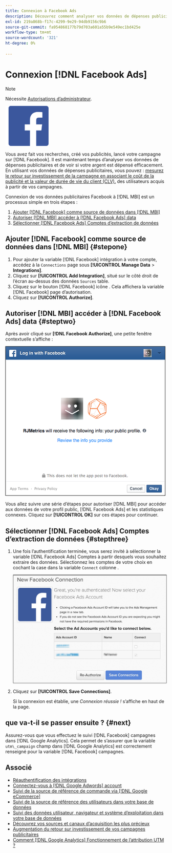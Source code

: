 ```yaml
---
title: Connexion à Facebook Ads
description: Découvrez comment analyser vos données de dépenses publicitaires et voir si votre argent est dépensé efficacement.
exl-id: 219a868b-f17c-4299-9e29-94db9156c9b6
source-git-commit: fa954868177b79d703a601a55b9e549ec1bd425e
workflow-type: tm+mt
source-wordcount: '321'
ht-degree: 0%

---
```


# Connexion [!DNL Facebook Ads]

>[!NOTE]
>
>Nécessite [Autorisations d’administrateur](../../../administrator/user-management/user-management.md).

![](../../../assets/Facebook_Logo.png)

Vous avez fait vos recherches, créé vos publicités, lancé votre campagne sur [!DNL Facebook]. Il est maintenant temps d’analyser vos données de dépenses publicitaires et de voir si votre argent est dépensé efficacement. En utilisant vos données de dépenses publicitaires, vous pouvez : [mesurez le retour sur investissement de la campagne en associant le coût de la publicité et la valeur de durée de vie du client (CLV).](../../../data-analyst/analysis/roi-ad-camp.md) des utilisateurs acquis à partir de vos campagnes.

Connexion de vos données publicitaires Facebook à [!DNL MBI] est un processus simple en trois étapes :

1. [Ajouter [!DNL Facebook] comme source de données dans [!DNL MBI]](#stepone)
1. [Autoriser [!DNL MBI] accéder à [!DNL Facebook Ads] data](#steptwo)
1. [Sélectionner [!DNL Facebook Ads] Comptes d’extraction de données](#stepthree)

## Ajouter [!DNL Facebook] comme source de données dans [!DNL MBI] {#stepone}

1. Pour ajouter la variable [!DNL Facebook] intégration à votre compte, accédez à la `Connections` page sous **[!UICONTROL Manage Data** > **Integrations]**.
1. Cliquez sur **[!UICONTROL Add Integration]**, situé sur le côté droit de l’écran au-dessus des données `Sources` table.
1. Cliquez sur le bouton [!DNL Facebook] icône . Cela affichera la variable [!DNL Facebook] page d’autorisation.
1. Cliquez sur **[!UICONTROL Authorize]**.

## Autoriser [!DNL MBI] accéder à [!DNL Facebook Ads] data {#steptwo}

Après avoir cliqué sur **[!DNL Facebook Authorize]**, une petite fenêtre contextuelle s’affiche :

![](../../../assets/Facebook_Access_Popup.png)

Vous allez suivre une série d’étapes pour autoriser [!DNL MBI] pour accéder aux données de votre profil public, [!DNL Facebook Ads] et les statistiques connexes. Cliquez sur **[!UICONTROL OK]** sur ces étapes pour continuer.

## Sélectionner [!DNL Facebook Ads] Comptes d’extraction de données {#stepthree}

1. Une fois l’authentification terminée, vous serez invité à sélectionner la variable [!DNL Facebook Ads] Comptes à partir desquels vous souhaitez extraire des données. Sélectionnez les comptes de votre choix en cochant la case dans la variable `Connect` colonne .

   ![](../../../assets/Facebook_Ad_Accounts.png)

1. Cliquez sur **[!UICONTROL Save Connections]**.

   Si la connexion est établie, une *Connexion réussie !* s’affiche en haut de la page.

## que va-t-il se passer ensuite ? {#next}

Assurez-vous que vous effectuez le suivi [!DNL Facebook] campagnes dans [!DNL Google Analytics]. Cela permet de s’assurer que la variable `utm\_campaign` champ dans [!DNL Google Analytics] est correctement renseigné pour la variable [!DNL Facebook] campagnes.

## Associé

* [Réauthentification des intégrations](https://experienceleague.adobe.com/docs/commerce-knowledge-base/kb/how-to/mbi-reauthenticating-integrations.html?lang=en)
* [Connectez-vous à [!DNL Google Adwords] account](../integrations/google-ecommerce.md)
* [Suivi de la source de référence de commande via [!DNL Google eCommerce]](../integrations/google-ecommerce.md)
* [Suivi de la source de référence des utilisateurs dans votre base de données](../../analysis/google-track-user-acq.md)
* [Suivi des données utilisateur, navigateur et système d’exploitation dans votre base de données](../../analysis/track-usr-dev-browser.md)
* [Découvrez vos sources et canaux d’acquisition les plus précieux](../../analysis/most-value-source-channel.md)
* [Augmentation du retour sur investissement de vos campagnes publicitaires](../../analysis/roi-ad-camp.md)
* [Comment [!DNL Google Analytics] Fonctionnement de l’attribution UTM ?](../../analysis/utm-attributes.md)
